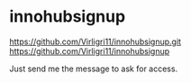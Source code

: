 # innohubsignup

[https://github.com/Virligri11/innohubsignup.git
](https://github.com/Virligri11/innohubsignup)https://github.com/Virligri11/innohubsignup

Just send me the message to ask for access.
